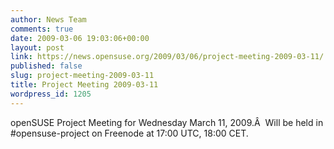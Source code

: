 ```yaml
---
author: News Team
comments: true
date: 2009-03-06 19:03:06+00:00
layout: post
link: https://news.opensuse.org/2009/03/06/project-meeting-2009-03-11/
published: false
slug: project-meeting-2009-03-11
title: Project Meeting 2009-03-11
wordpress_id: 1205
---
```


openSUSE Project Meeting for Wednesday March 11, 2009.Â  Will be held in #opensuse-project on Freenode at 17:00 UTC, 18:00 CET.
